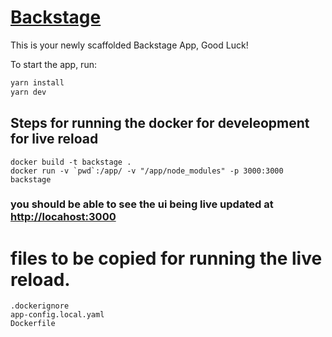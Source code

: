 # [Backstage](https://backstage.io)

This is your newly scaffolded Backstage App, Good Luck!

To start the app, run:

```sh
yarn install
yarn dev
```


## Steps for running the docker for develeopment for live reload


```
docker build -t backstage .
docker run -v `pwd`:/app/ -v "/app/node_modules" -p 3000:3000 backstage
```

 ### you should be able to see the ui being live updated at [http://locahost:3000](http://locahost:3000)

# files to be copied for running the live reload.

```
.dockerignore
app-config.local.yaml
Dockerfile
```